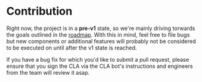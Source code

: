 # Contribution

Right now, the project is in a **pre-v1** state, so we're mainly driving torwards the goals outlined in the [roadmap](https://github.com/OfficeDev/office-ui-fabric-react/blob/master/ghdocs/ROADMAP.md). With this in mind, feel free to file bugs but new components or additional features will probably not be considered to be executed on until after the v1 state is reached.

If you have a bug fix for which you'd like to submit a pull request, please ensure that you sign the CLA via the CLA bot's instructions and engineers from the team will review it asap.
